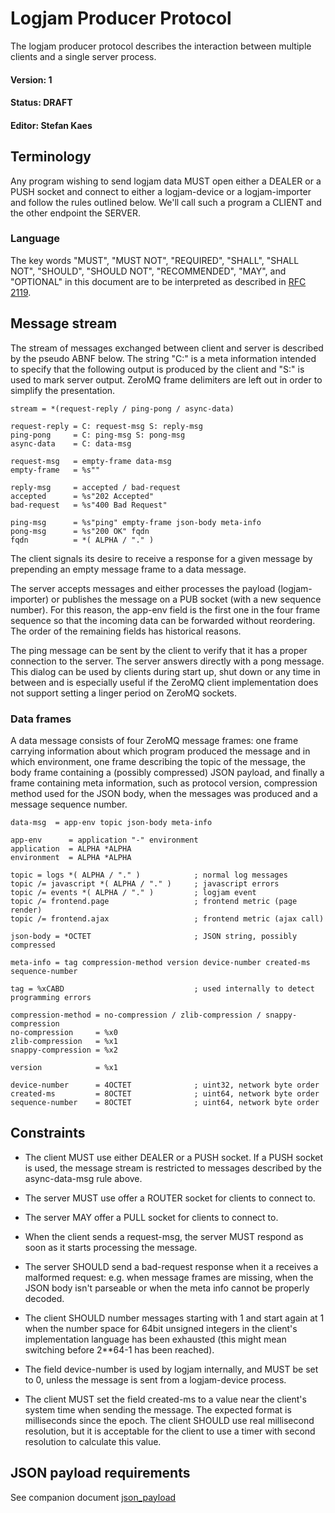 # Logjam Producer Protocol

The logjam producer protocol describes the interaction between
multiple clients and a single server process.

#### Version: 1
#### Status: DRAFT
#### Editor: Stefan Kaes

## Terminology

Any program wishing to send logjam data MUST open either a DEALER or a
PUSH socket and connect to either a logjam-device or a logjam-importer
and follow the rules outlined below. We'll call such a program a
CLIENT and the other endpoint the SERVER.

### Language

The key words "MUST", "MUST NOT", "REQUIRED", "SHALL", "SHALL NOT",
"SHOULD", "SHOULD NOT", "RECOMMENDED", "MAY", and "OPTIONAL" in this
document are to be interpreted as described in
[RFC 2119](https://tools.ietf.org/html/rfc2119).



## Message stream

The stream of messages exchanged between client and server is
described by the pseudo ABNF below. The string "C:" is a meta
information intended to specify that the following output is produced
by the client and "S:" is used to mark server output. ZeroMQ frame
delimiters are left out in order to simplify the presentation.

```
stream = *(request-reply / ping-pong / async-data)

request-reply = C: request-msg S: reply-msg
ping-pong     = C: ping-msg S: pong-msg
async-data    = C: data-msg

request-msg   = empty-frame data-msg
empty-frame   = %s""

reply-msg     = accepted / bad-request
accepted      = %s"202 Accepted"
bad-request   = %s"400 Bad Request"

ping-msg      = %s"ping" empty-frame json-body meta-info
pong-msg      = %s"200 OK" fqdn
fqdn          = *( ALPHA / "." )
```

The client signals its desire to receive a response for a given
message by prepending an empty message frame to a data message.

The server accepts messages and either processes the payload
(logjam-importer) or publishes the message on a PUB socket (with a new
sequence number). For this reason, the app-env field is the first one
in the four frame sequence so that the incoming data can be forwarded
without reordering. The order of the remaining fields has historical
reasons.

The ping message can be sent by the client to verify that it has a
proper connection to the server. The server answers directly with a
pong message. This dialog can be used by clients during start up, shut
down or any time in between and is especially useful if the ZeroMQ
client implementation does not support setting a linger period on
ZeroMQ sockets.


### Data frames

A data message consists of four ZeroMQ message frames: one frame
carrying information about which program produced the message and in
which environment, one frame describing the topic of the message, the
body frame containing a (possibly compressed) JSON payload, and
finally a frame containing meta information, such as protocol version,
compression method used for the JSON body, when the messages was
produced and a message sequence number.

```
data-msg  = app-env topic json-body meta-info

app-env      = application "-" environment
application  = ALPHA *ALPHA
environment  = ALPHA *ALPHA

topic = logs *( ALPHA / "." )            ; normal log messages
topic /= javascript *( ALPHA / "." )     ; javascript errors
topic /= events *( ALPHA / "." )         ; logjam event
topic /= frontend.page                   ; frontend metric (page render)
topic /= frontend.ajax                   ; frontend metric (ajax call)

json-body = *OCTET                       ; JSON string, possibly compressed

meta-info = tag compression-method version device-number created-ms sequence-number

tag = %xCABD                             ; used internally to detect programming errors

compression-method = no-compression / zlib-compression / snappy-compression
no-compression     = %x0
zlib-compression   = %x1
snappy-compression = %x2

version            = %x1

device-number      = 4OCTET              ; uint32, network byte order
created-ms         = 8OCTET              ; uint64, network byte order
sequence-number    = 8OCTET              ; uint64, network byte order
```

## Constraints

* The client MUST use either DEALER or a PUSH socket. If a PUSH socket
  is used, the message stream is restricted to messages described by
  the async-data-msg rule above.

* The server MUST use offer a ROUTER socket for clients to connect to.

* The server MAY offer a PULL socket for clients to connect to.

* When the client sends a request-msg, the server MUST respond as soon
  as it starts processing the message.

* The server SHOULD send a bad-request response when it a receives a
  malformed request: e.g. when message frames are missing, when the
  JSON body isn't parseable or when the meta info cannot be properly
  decoded.

* The client SHOULD number messages starting with 1 and start again at 1
  when the number space for 64bit unsigned integers in the client's
  implementation language has been exhausted (this might mean switching
  before 2**64-1 has been reached).

* The field device-number is used by logjam internally, and MUST be
  set to 0, unless the message is sent from a logjam-device process.

* The client MUST set the field created-ms to a value near the
  client's system time when sending the message. The expected format
  is milliseconds since the epoch. The client SHOULD use real
  millisecond resolution, but it is acceptable for the client to use a
  timer with second resolution to calculate this value.

## JSON payload requirements

See companion document [json_payload](json_payload.md)
